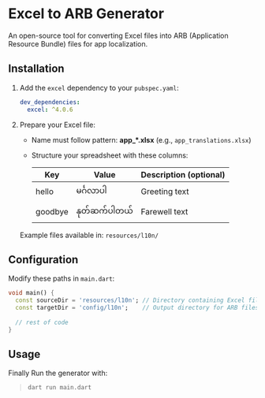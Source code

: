 # Excel to ARB Generator

An open-source tool for converting Excel files into ARB (Application Resource Bundle) files for app localization.

## Installation
1. Add the `excel` dependency to your `pubspec.yaml`:
    ```yaml
    dev_dependencies:
      excel: ^4.0.6
    ```

2. Prepare your Excel file:
   - Name must follow pattern: **app_*.xlsx** (e.g., `app_translations.xlsx`)
   - Structure your spreadsheet with these columns:
   
     | Key     | Value       | Description (optional) |
     |---------|-------------|------------------------|
     | hello   | မင်္ဂလာပါ  | Greeting text         |
     | goodbye | နုတ်ဆက်ပါတယ် | Farewell text         |

   Example files available in: `resources/l10n/`

## Configuration
Modify these paths in `main.dart`:
```dart
void main() {
  const sourceDir = 'resources/l10n'; // Directory containing Excel files
  const targetDir = 'config/l10n';    // Output directory for ARB files
  
  // rest of code
}
```

## Usage
Finally Run the generator with:

> `dart run main.dart`



